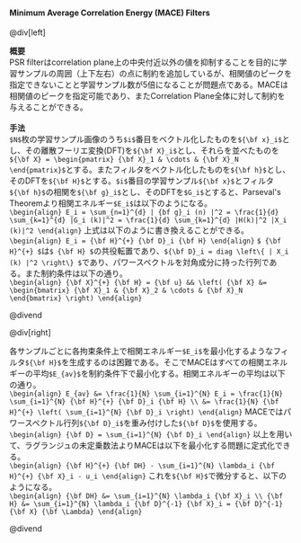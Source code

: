 #### Minimum Average Correlation Energy (MACE) Filters

@div[left]

__概要__<br>
PSR filterはcorrelation plane上の中央付近以外の値を抑制することを目的に学習サンプルの周囲（上下左右）の点に制約を追加しているが、相関値のピークを指定できないことと学習サンプル数が5倍になることが問題点である。MACEは相関値のピークを指定可能であり、またCorrelation Plane全体に対して制約を与えることができる。<br>
<br>
__手法__<br>
`$N$`枚の学習サンプル画像のうち`$i$`番目をベクトル化したものを`${\bf x}_i$`とし、その離散フーリエ変換(DFT)を`${\bf X}_i$`とし、それらを並べたものを`${\bf X} = \begin{pmatrix} {\bf X}_1 & \cdots & {\bf X}_N \end{pmatrix}$`とする。またフィルタをベクトル化したものを`${\bf h}$`とし、そのDFTを`${\bf H}$`とする。`$i$`番目の学習サンプル`${\bf x}$`とフィルタ`${\bf h}$`の相関を`${\bf g}_i$`とし、そのDFTを`$G_i$`とすると、Parseval's Theoremより相関エネルギー`$E_i$`は以下のようになる。<br>
`\begin{align} E_i = \sum_{n=1}^{d} | {bf g}_i (n) |^2 = \frac{1}{d} \sum_{k=1}^{d} |G_i (k)|^2 = \frac{1}{d} \sum_{k=1}^{d} |H(k)|^2 |X_i (k)|^2 \end{align}`
上式は以下のように書き換えることができる。<br>
`\begin{align} E_i = {\bf H}^{+} {\bf D}_i {\bf H} \end{align}`
`$ {\bf H}^{+} $`は`$ {\bf H} $`の共役転置であり、`${\bf D}_i = diag \left\{ | X_i (k) |^2 \right\} $`であり、パワースペクトルを対角成分に持った行列である。また制約条件は以下の通り。<br>
`\begin{align} {\bf X}^{+} {\bf H} = {\bf u} && \left( {\bf X} &= \begin{bmatrix} {\bf X}_1 & {\bf X}_2 & \cdots & {\bf X}_N \end{bmatrix} \right) \end{align}`

@divend

@div[right]

各サンプルごとに各拘束条件上で相関エネルギー`$E_i$`を最小化するようなフィルタ`${\bf H}$`を生成するのは困難である。そこでMACEはすべての相関エネルギーの平均`$E_{av}$`を制約条件下で最小化する。相関エネルギーの平均は以下の通り。<br>
`\begin{align} E_{av} &= \frac{1}{N} \sum_{i=1}^{N} E_i = \frac{1}{N} \sum_{i=1}^{N} {\bf H}^{+} {\bf D}_i {\bf H} \\ &= \frac{1}{N} {\bf H}^{+} \left( \sum_{i=1}^{N} {\bf D}_i \right) \end{align}`
MACEではパワースペクトル行列`${\bf D}_i$`を重み付けした`${\bf D}$`を使用する。<br>
`\begin{align} {\bf D} = \sum_{i=1}^{N} {\bf D}_i \end{align}`
以上を用いて、ラグランジュの未定乗数法よりMACEは以下を最小化する問題に定式化できる。<br>
`\begin{align} {\bf H}^{+} {\bf DH} - \sum_{i=1}^{N} \lambda_i {\bf H}^{+} {\bf X}_i - u_i \end{align}`
これを`${\bf H}$`で微分すると、以下のようになる。<br>
`\begin{align} {\bf DH} &= \sum_{i=1}^{N} \lambda_i {\bf X}_i \\ {\bf H} &= \sum_{i=1}^{N} \lambda_i {\bf D}^{-1} {\bf X}_i = {\bf D}^{-1} {\bf X} {\bf \Lambda} \end{align}`


@divend
